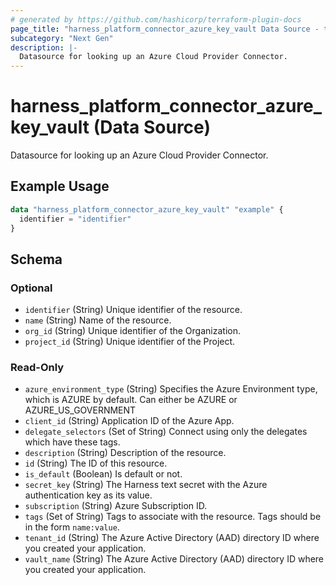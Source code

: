 ```yaml
---
# generated by https://github.com/hashicorp/terraform-plugin-docs
page_title: "harness_platform_connector_azure_key_vault Data Source - terraform-provider-harness"
subcategory: "Next Gen"
description: |-
  Datasource for looking up an Azure Cloud Provider Connector.
---
```


# harness_platform_connector_azure_key_vault (Data Source)

Datasource for looking up an Azure Cloud Provider Connector.

## Example Usage

```terraform
data "harness_platform_connector_azure_key_vault" "example" {
  identifier = "identifier"
}
```

<!-- schema generated by tfplugindocs -->
## Schema

### Optional

- `identifier` (String) Unique identifier of the resource.
- `name` (String) Name of the resource.
- `org_id` (String) Unique identifier of the Organization.
- `project_id` (String) Unique identifier of the Project.

### Read-Only

- `azure_environment_type` (String) Specifies the Azure Environment type, which is AZURE by default. Can either be AZURE or AZURE_US_GOVERNMENT
- `client_id` (String) Application ID of the Azure App.
- `delegate_selectors` (Set of String) Connect using only the delegates which have these tags.
- `description` (String) Description of the resource.
- `id` (String) The ID of this resource.
- `is_default` (Boolean) Is default or not.
- `secret_key` (String) The Harness text secret with the Azure authentication key as its value.
- `subscription` (String) Azure Subscription ID.
- `tags` (Set of String) Tags to associate with the resource. Tags should be in the form `name:value`.
- `tenant_id` (String) The Azure Active Directory (AAD) directory ID where you created your application.
- `vault_name` (String) The Azure Active Directory (AAD) directory ID where you created your application.


